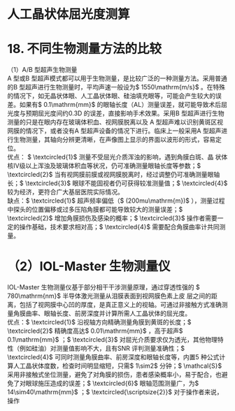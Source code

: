 # 人工晶状体屈光度测算  
# 18. 不同生物测量方法的比较  
（1）A/B 型超声生物测量  
A 型或B 型超声模式都可以用于生物测量，是比较广泛的一种测量方法。采用普通的B 型超声进行生物测量时，平均声速一般设为$ 1550\mathrm{m/s}$    。在特殊的情况下，如无晶状体眼、人工晶状体眼、硅油填充眼等，可能会产生较大的误差。如果有$ 0.1\mathrm{mm}$    的眼轴长度（AL）测量误差，就可能导致术后屈光度与预期屈光度间约0.3D 的误差，直接影响手术效果。采用B 型超声进行生物测量的只是在眼内存在玻璃体积血、视网膜脱离以及 A 型超声难以识别黄斑区视网膜的情况下，或者没有A 型超声设备的情况下进行。临床上一般采用A 型超声进行生物测量，其轴向分辨更清晰，在声像图上显示的界面以波形的形式，容易定位。  
优点： $ \textcircled{1}$     测量不受屈光介质浑浊的影响，遇到角膜白斑、晶 状体核Ⅳ级以上浑浊及玻璃体积血等状况，仍可准确测量眼轴长度等参数；$ \textcircled{2}$    当有视网膜前膜或视网膜脱离时，经过调整仍可准确测量眼轴长；$ \textcircled{3}$    眼球不能固视者仍可获得较准测量值；$ \textcircled{4}$    较为经济，更符合广大基层医院实际情况。  
缺点：$ \textcircled{1}$    超声频率偏低（$ (200mu\mathrm{m})$ ），测量过程中探头的位置偏移或过多压陷角膜都可能导致较大的测量误差；$ \textcircled{2}$    增加角膜损伤及感染的概率；$ \textcircled{3}$    操作者需要一定的操作基础，技术要求相对高；$ \textcircled{4}$    需要配合角膜曲率计共同测量。  
# （2）IOL-Master 生物测量仪  
IOL-Master 生物测量仪基于部分相干干涉测量原理，通过穿透性强的 $ 780\mathrm{nm}$      半导体激光测量从泪膜表面到视网膜色素上皮 层之间的距离，包括了视网膜中心凹的厚度，是真正意义上的视轴。可通过非接触方式准确测量角膜曲率、眼轴长度、前房深度并计算所需人工晶状体的屈光度。  
优点：$ \textcircled{1}$    沿视轴方向精确测量角膜到黄斑的长度；$ \textcircled{2}$    精确度高达$ 0.01\mathrm{mm}$    ，高于超声$ 0.1\mathrm{mm}$    ；$ \textcircled{3}$    对屈光介质要求仅为透光，其他物理特性（例如硅油）对测量值影响不大，且有SNR 评判测量准确性；$ \textcircled{4}$    可同时测量角膜曲率、前房深度和眼轴长度等，内置5 种公式计算人工晶状体度数，检查时间明显缩短，只需$ 1\sim2$  分钟；$ \mathcal{S}$    采用非接触式坐位测量，避免了对角膜的损伤，患者感染概率小，易于配合，也避免了对眼球施压造成的误差；$ \textcircled{6}$    眼轴范围测量广，为$ 14\sim40\mathrm{mm}$    ；$ \textcircled{\scriptsize{2}}$    对于操作者来说，操作  